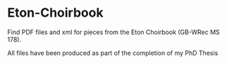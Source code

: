# Eton-Choirbook
Find PDF files and xml for pieces from the Eton Choirbook (GB-WRec MS 178).

All files have been produced as part of the completion of my PhD Thesis
